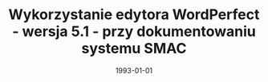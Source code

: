 ---
# Documentation: https://wowchemy.com/docs/managing-content/

title: Wykorzystanie edytora WordPerfect - wersja 5.1 - przy dokumentowaniu systemu
  SMAC
subtitle: ''
summary: ''
authors:
- kazienko
tags: []
categories: []
date: '1993-01-01'
lastmod: 2022-10-07T05:46:57Z
featured: false
draft: false

# Featured image
# To use, add an image named `featured.jpg/png` to your page's folder.
# Focal points: Smart, Center, TopLeft, Top, TopRight, Left, Right, BottomLeft, Bottom, BottomRight.
image:
  caption: ''
  focal_point: ''
  preview_only: false

# Projects (optional).
#   Associate this post with one or more of your projects.
#   Simply enter your project's folder or file name without extension.
#   E.g. `projects = ["internal-project"]` references `content/project/deep-learning/index.md`.
#   Otherwise, set `projects = []`.
projects: []
publishDate: '2022-10-07T05:46:56.255926Z'
publication_types:
- '4'
abstract: ''
publication: ''
---